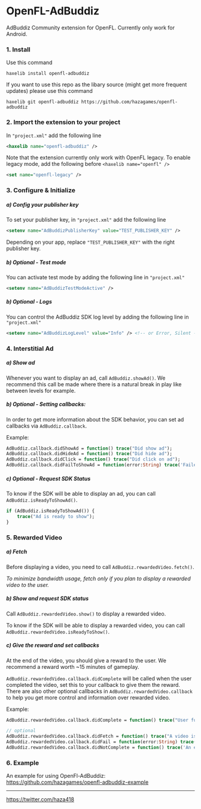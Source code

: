 # OpenFL-AdBuddiz

AdBuddiz Community extension for OpenFL. Currently only work for Android.

### 1. Install 

Use this command 

`haxelib install openfl-adbuddiz`

If you want to use this repo as the libary source (might get more frequent updates) please use this command

`haxelib git openfl-adbuddiz https://github.com/hazagames/openfl-adbuddiz`

### 2. Import the extension to your project
In `"project.xml"` add the following line
```xml
<haxelib name="openfl-adbuddiz" />
```

Note that the extension currently only work with OpenFL legacy. To enable legacy mode, add the following before `<haxelib name="openfl" />`

```xml
<set name="openfl-legacy" />
```

### 3. Configure & Initialize 

##### a) Config your publisher key
To set your publisher key, in `"project.xml"` add the following line
```xml
<setenv name="AdBuddizPublisherKey" value="TEST_PUBLISHER_KEY" />
```
Depending on your app, replace `"TEST_PUBLISHER_KEY"` with the right publisher key.

##### b) Optional - Test mode
You can activate test mode by adding the following line in `"project.xml"`
```xml
<setenv name="AdBuddizTestModeActive" />
````

##### b) Optional - Logs
You can control the AdBuddiz SDK log level by adding the following line in `"project.xml"`
```xml
<setenv name="AdBuddizLogLevel" value="Info" /> <!-- or Error, Silent -->
```

### 4. Interstitial Ad

##### a) Show ad

Whenever you want to display an ad, call `AdBuddiz.showAd()`.
We recommend this call be made where there is a natural break in play like between levels for example. 

##### b) Optional - Setting callbacks:

In order to get more information about the SDK behavior, you can set ad callbacks via `AdBuddiz.callback`.

Example:
```haxe
AdBuddiz.callback.didShowAd = function() trace("Did show ad");
AdBuddiz.callback.didHideAd = function() trace("Did hide ad");
AdBuddiz.callback.didClick = function() trace("Did click on ad");
AdBuddiz.callback.didFailToShowAd = function(error:String) trace('Failed to show ad. ERROR: $error');
```

##### c) Optional - Request SDK Status

To know if the SDK will be able to display an ad, you can call `AdBuddiz.isReadyToShowAd()`.
```haxe
if (AdBuddiz.isReadyToShowAd()) {
	trace("Ad is ready to show");
}
```

### 5. Rewarded Video

##### a) Fetch

Before displaying a video, you need to call `AdBuddiz.rewardedVideo.fetch()`. 

*To minimize bandwidth usage, fetch only if you plan to display a rewarded video to the user.*

##### b) Show and request SDK status

Call `AdBuddiz.rewardedVideo.show()` to display a rewarded video. 

To know if the SDK will be able to display a rewarded video, you can call `AdBuddiz.rewardedVideo.isReadyToShow()`. 

##### c) Give the reward and set callbacks

At the end of the video, you should give a reward to the user. We recommend a reward worth ~15 minutes of gameplay.

`AdBuddiz.rewardedVideo.callback.didComplete` will be called when the user completed the video, set this to your callback to give them the reward. There are also other optional callbacks in `AdBuddiz.rewardedVideo.callback` to help you get more control and information over rewarded video.

Example:
```haxe
AdBuddiz.rewardedVideo.callback.didComplete = function() trace("User fully watched the video, give the reward here.");

// optional
AdBuddiz.rewardedVideo.callback.didFetch = function() trace("A video is ready to be displayed.");
AdBuddiz.rewardedVideo.callback.didFail = function(error:String) trace('SDK was unable to fetch or show a video. ERROR: $error');
AdBuddiz.rewardedVideo.callback.didNotComplete = function() trace('An error happened during video playback.');
```


### 6. Example

An example for using OpenFl-AdBuddiz: https://github.com/hazagames/openfl-adbuddiz-example

_______________________________________

https://twitter.com/haza418
